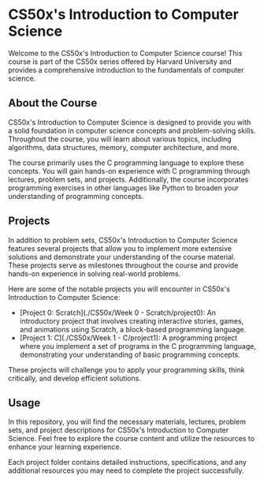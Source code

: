 # CS50x's Introduction to Computer Science

Welcome to the CS50x's Introduction to Computer Science course! This course is part of the CS50x series offered by Harvard University and provides a comprehensive introduction to the fundamentals of computer science.

## About the Course

CS50x's Introduction to Computer Science is designed to provide you with a solid foundation in computer science concepts and problem-solving skills. Throughout the course, you will learn about various topics, including algorithms, data structures, memory, computer architecture, and more.

The course primarily uses the C programming language to explore these concepts. You will gain hands-on experience with C programming through lectures, problem sets, and projects. Additionally, the course incorporates programming exercises in other languages like Python to broaden your understanding of programming concepts.

## Projects

In addition to problem sets, CS50x's Introduction to Computer Science features several projects that allow you to implement more extensive solutions and demonstrate your understanding of the course material. These projects serve as milestones throughout the course and provide hands-on experience in solving real-world problems.

Here are some of the notable projects you will encounter in CS50x's Introduction to Computer Science:

- [Project 0: Scratch](./CS50x/Week 0 - Scratch/project0): An introductory project that involves creating interactive stories, games, and animations using Scratch, a block-based programming language.
- [Project 1: C](./CS50x/Week 1 - C/project1): A programming project where you implement a set of programs in the C programming language, demonstrating your understanding of basic programming concepts.

These projects will challenge you to apply your programming skills, think critically, and develop efficient solutions.

## Usage

In this repository, you will find the necessary materials, lectures, problem sets, and project descriptions for CS50x's Introduction to Computer Science. Feel free to explore the course content and utilize the resources to enhance your learning experience.

Each project folder contains detailed instructions, specifications, and any additional resources you may need to complete the project successfully.